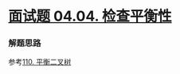 # [面试题 04.04. 检查平衡性](https://leetcode-cn.com/problems/check-balance-lcci/)

### 解题思路
参考[110. 平衡二叉树](https://leetcode-cn.com/problems/balanced-binary-tree/)
